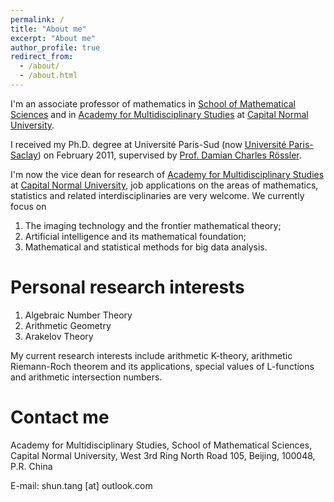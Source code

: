 ```yaml
---
permalink: /
title: "About me"
excerpt: "About me"
author_profile: true
redirect_from: 
  - /about/
  - /about.html
---
```


I'm an associate professor of mathematics in [School of Mathematical Sciences](https://math.cnu.edu.cn/) and in [Academy for Multidisciplinary Studies](http://ams.cnu.edu.cn) at [Capital Normal University](https://cnu.edu.cn).

I received my Ph.D. degree at Université Paris-Sud (now [Université Paris-Saclay](https://universite-paris-saclay.fr)) on February 2011, supervised by [Prof. Damian Charles Rössler](http://people.maths.ox.ac.uk/rossler).

I'm now the vice dean for research of [Academy for Multidisciplinary Studies](http://ams.cnu.edu.cn) at [Capital Normal University](https://cnu.edu.cn), job applications on the areas of mathematics, statistics and related interdisciplinaries are very welcome. We currently focus on 

1. The imaging technology and the frontier mathematical theory;
1. Artificial intelligence and its mathematical foundation;
1. Mathematical and statistical methods for big data analysis.

Personal research interests
======
1. Algebraic Number Theory
1. Arithmetic Geometry
1. Arakelov Theory

My current research interests include arithmetic K-theory, arithmetic Riemann-Roch theorem and its applications, special values of L-functions and arithmetic intersection numbers.

Contact me
======
Academy for Multidisciplinary Studies, School of Mathematical Sciences, Capital Normal University, West 3rd Ring North Road 105, Beijing, 100048, P.R. China

E-mail: shun.tang [at] outlook.com 

